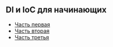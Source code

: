 ## DI и IoC для начинающих
* [Часть первая](https://habrahabr.ru/post/62830/)
* [Часть вторая](https://habrahabr.ru/post/63280/)
* [Часть третья](https://habrahabr.ru/post/63568/)
